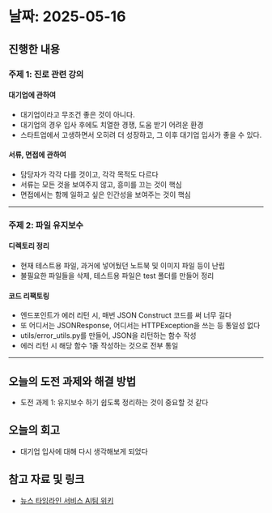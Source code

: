# 날짜: 2025-05-16

## 진행한 내용
### 주제 1: 진로 관련 강의
#### 대기업에 관하여
- 대기업이라고 무조건 좋은 것이 아니다.
- 대기업의 경우 입사 후에도 치열한 경쟁, 도움 받기 어려운 환경
- 스타트업에서 고생하면서 오히려 더 성장하고, 그 이후 대기업 입사가 좋을 수 있다.

#### 서류, 면접에 관하여
- 담당자가 각각 다를 것이고, 각각 목적도 다르다
- 서류는 모든 것을 보여주지 않고, 흥미를 끄는 것이 핵심
- 면접에서는 함께 일하고 싶은 인간성을 보여주는 것이 핵심

---

### 주제 2: 파일 유지보수
#### 디렉토리 정리
- 현재 테스트용 파일, 과거에 넣어뒀던 노트북 및 이미지 파일 등이 난립
- 불필요한 파일들을 삭제, 테스트용 파일은 test 폴더를 만들어 정리

#### 코드 리팩토링
- 엔드포인트가 에러 리턴 시, 매번 JSON Construct 코드를 써 너무 길다
- 또 어디서는 JSONResponse, 어디서는 HTTPException을 쓰는 등 통일성 없다
- utils/error_utils.py를 만들어, JSON을 리턴하는 함수 작성
- 에러 리턴 시 해당 함수 1줄 작성하는 것으로 전부 통일

---

## 오늘의 도전 과제와 해결 방법
- 도전 과제 1: 유지보수 하기 쉽도록 정리하는 것이 중요할 것 같다

## 오늘의 회고
- 대기업 입사에 대해 다시 생각해보게 되었다
  
## 참고 자료 및 링크
- [뉴스 타임라인 서비스 AI팀 위키](https://github.com/100-hours-a-week/18-team-timeline-wiki/wiki/AI-Wiki)
